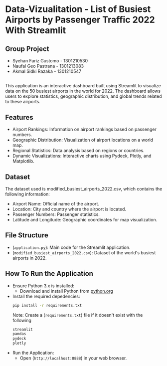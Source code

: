 # Data-Vizualitation - List of Busiest Airports by Passenger Traffic 2022 With Streamlit

## Group Project
- Syehan Fariz Gustomo - 1301210530
- Naufal Geo Pastrana - 1301213083
- Akmal Sidki Razaka - 1301210547

##

This application is an interactive dashboard built using Streamlit to visualize data on the 50 busiest airports in the world for 2022. The dashboard allows users to explore statistics, geographic distribution, and global trends related to these airports.

## Features
- Airport Rankings: Information on airport rankings based on passenger numbers.
- Geographic Distribution: Visualization of airport locations on a world map.
- Regional Statistics: Data analysis based on regions or countries.
- Dynamic Visualizations: Interactive charts using Pydeck, Plotly, and Matplotlib.

## Dataset
The dataset used is modified_busiest_airports_2022.csv, which contains the following information:
- Airport Name: Official name of the airport.
- Location: City and country where the airport is located.
- Passenger Numbers: Passenger statistics.
- Latitude and Longitude: Geographic coordinates for map visualization.

## File Structure
- (`application.py`): Main code for the Streamlit application.
- (`modified_busiest_airports_2022.csv`): Dataset of the world's busiest airports in 2022.

## How To Run the Application
- Ensure Python 3.x is installed:
  - Download and install Python from [python.org](https://www.python.org/)
- Install the required depedencies:
  ```bash
  pip install -r requirements.txt
  ```
  Note: Create a (`requirements.txt`) file if it doesn't exist with the following
  ```bash
  streamlit
  pandas
  pydeck
  plotly
  ```
- Run the Application:
  - Open (`http://localhost:8888`) in your web browser.
